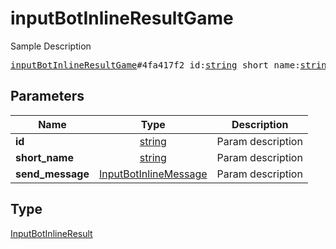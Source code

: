 # inputBotInlineResultGame

Sample Description

<pre>
<a href="../constructor/inputBotInlineResultGame.md">inputBotInlineResultGame</a>#4fa417f2 id:<a href="../type/string.md">string</a> short_name:<a href="../type/string.md">string</a> send_message:<a href="../type/InputBotInlineMessage.md">InputBotInlineMessage</a> = <a href="../type/InputBotInlineResult.md">InputBotInlineResult</a>;</pre>
## Parameters

| Name | Type | Description |
|------|:----:|-------------|
| **id** | <a href="../type/string.md">string</a> | Param description |
| **short_name** | <a href="../type/string.md">string</a> | Param description |
| **send_message** | <a href="../type/InputBotInlineMessage.md">InputBotInlineMessage</a> | Param description |

## Type

<a href="../type/InputBotInlineResult.md">InputBotInlineResult</a>
